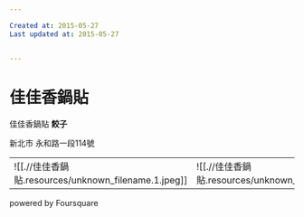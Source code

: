 ```yaml
---

Created at: 2015-05-27
Last updated at: 2015-05-27


---
```


# 佳佳香鍋貼


佳佳香鍋貼
**餃子**

新北市 永和路一段114號

|     |     |     |
| --- | --- | --- |
| ![[.//佳佳香鍋貼.resources/unknown_filename.1.jpeg]] | ![[.//佳佳香鍋貼.resources/unknown_filename.jpeg]] | ![[.//佳佳香鍋貼.resources/unknown_filename.2.jpeg]] |

powered by Foursquare

